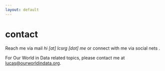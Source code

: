 ```yaml
---
layout: default
---
```

# contact
Reach me via mail <i>hi [at] lcsrg [dot] me</i> or connect with me via social nets <a href="http://linkedin.com/in/lucasrodes"><i class='fa fa-linkedin'></i></a>
<a href="http://twitter.com/lucasrodesg"><i class='fa fa-twitter'></i></a>
<a href="http://github.com/lucasrodes"><i class='fa fa-github'></i></a>
<a href="https://scholar.google.es/citations?user=5KPcE6QAAAAJ&hl=en"><i class='ai ai-google-scholar ai-1x'></i></a>.

For Our World in Data related topics, please contact me at [lucas@ourworldindata.org](mailto:lucas@ourworldindata.org).


<!-- <img src="18101289.png" style="float: center;" width="33%"> -->